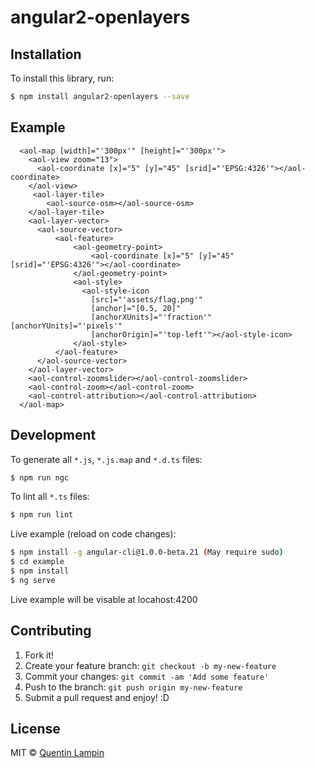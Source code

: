 ﻿# angular2-openlayers

## Installation

To install this library, run:

```bash
$ npm install angular2-openlayers --save
```

## Example
```
  <aol-map [width]="'300px'" [height]="'300px'">
    <aol-view zoom="13">
      <aol-coordinate [x]="5" [y]="45" [srid]="'EPSG:4326'"></aol-coordinate>
    </aol-view>
     <aol-layer-tile>
        <aol-source-osm></aol-source-osm>
    </aol-layer-tile>
    <aol-layer-vector>
      <aol-source-vector>
          <aol-feature>
              <aol-geometry-point>
                  <aol-coordinate [x]="5" [y]="45" [srid]="'EPSG:4326'"></aol-coordinate>
              </aol-geometry-point>
              <aol-style>
                <aol-style-icon
                  [src]="'assets/flag.png'"
                  [anchor]="[0.5, 20]"
                  [anchorXUnits]="'fraction'" [anchorYUnits]="'pixels'"
                  [anchorOrigin]="'top-left'"></aol-style-icon>
              </aol-style>
          </aol-feature>
      </aol-source-vector>
    </aol-layer-vector>
    <aol-control-zoomslider></aol-control-zoomslider>
    <aol-control-zoom></aol-control-zoom>
    <aol-control-attribution></aol-control-attribution>
  </aol-map>
```

## Development

To generate all `*.js`, `*.js.map` and `*.d.ts` files:

```bash
$ npm run ngc
```

To lint all `*.ts` files:

```bash
$ npm run lint
```

Live example (reload on code changes):
```bash
$ npm install -g angular-cli@1.0.0-beta.21 (May require sudo)
$ cd example
$ npm install
$ ng serve
```
Live example will be visable at locahost:4200

## Contributing

1. Fork it!
2. Create your feature branch: `git checkout -b my-new-feature`
3. Commit your changes: `git commit -am 'Add some feature'`
4. Push to the branch: `git push origin my-new-feature`
5. Submit a pull request and enjoy! :D

## License

MIT © [Quentin Lampin](quentin.lampin@orange.com)
